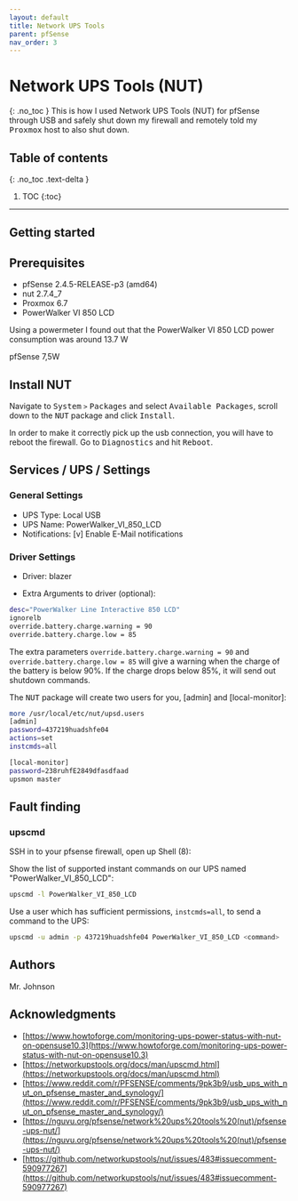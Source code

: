 ```yaml
---
layout: default
title: Network UPS Tools
parent: pfSense
nav_order: 3
---
```

# Network UPS Tools (NUT)
{: .no_toc }
This is how I used Network UPS Tools (NUT) for pfSense through USB and safely shut down my firewall and remotely told my <kbd>Proxmox</kbd> host to also shut down.

## Table of contents
{: .no_toc .text-delta }

1. TOC
{:toc}
---
## Getting started

## Prerequisites
* pfSense 2.4.5-RELEASE-p3 (amd64)
* nut 2.7.4_7
* Proxmox 6.7
* PowerWalker VI 850 LCD


Using a powermeter I found out that the PowerWalker VI 850 LCD power consumption was around 13.7 W

pfSense 7,5W



## Install NUT
Navigate to <kbd>System</kbd> `>` <kbd>Packages</kbd> and select <kbd>Available Packages</kbd>, scroll down to the <kbd>NUT</kbd> package and click <kbd>Install</kbd>.

In order to make it correctly pick up the usb connection, you will have to reboot the firewall. Go to <kbd>Diagnostics</kbd> and hit <kbd>Reboot</kbd>.


## Services / UPS / Settings

### General Settings
* UPS Type: Local USB
* UPS Name: PowerWalker_VI_850_LCD
* Notifications: [v] Enable E-Mail notifications

### Driver Settings
* Driver: blazer

* Extra Arguments to driver (optional): 
```bash
desc="PowerWalker Line Interactive 850 LCD"
ignorelb
override.battery.charge.warning = 90
override.battery.charge.low = 85
```
The extra parameters `override.battery.charge.warning = 90` and `override.battery.charge.low = 85` will give a warning when the charge of the battery is below 90%. If the charge drops below 85%, it will send out shutdown commands. 


The <kbd>NUT</kbd> package will create two users for you, [admin] and [local-monitor]:
```bash
more /usr/local/etc/nut/upsd.users
[admin]
password=437219huadshfe04
actions=set
instcmds=all

[local-monitor]
password=238ruhfE2849dfasdfaad
upsmon master
```

## Fault finding
### upscmd
SSH in to your pfsense firewall, open up Shell (8):

Show the list of supported instant commands on our UPS named "PowerWalker_VI_850_LCD":
```bash
upscmd -l PowerWalker_VI_850_LCD
```
Use a user which has sufficient permissions, `instcmds=all`, to send a command to the UPS:
```bash
upscmd -u admin -p 437219huadshfe04 PowerWalker_VI_850_LCD <command>
```


## Authors
Mr. Johnson

## Acknowledgments
* [https://www.howtoforge.com/monitoring-ups-power-status-with-nut-on-opensuse10.3](https://www.howtoforge.com/monitoring-ups-power-status-with-nut-on-opensuse10.3)
* [https://networkupstools.org/docs/man/upscmd.html](https://networkupstools.org/docs/man/upscmd.html)
* [https://www.reddit.com/r/PFSENSE/comments/9pk3b9/usb_ups_with_nut_on_pfsense_master_and_synology/](https://www.reddit.com/r/PFSENSE/comments/9pk3b9/usb_ups_with_nut_on_pfsense_master_and_synology/)
* [https://nguvu.org/pfsense/network%20ups%20tools%20(nut)/pfsense-ups-nut/](https://nguvu.org/pfsense/network%20ups%20tools%20(nut)/pfsense-ups-nut/)
* [https://github.com/networkupstools/nut/issues/483#issuecomment-590977267](https://github.com/networkupstools/nut/issues/483#issuecomment-590977267)